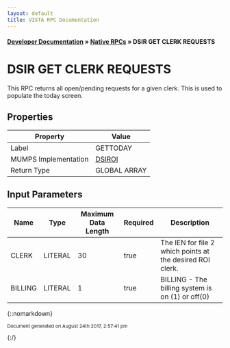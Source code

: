 ```yaml
---
layout: default
title: VISTA RPC Documentation
---
```


#### [Developer Documentation](../index) &#187; [Native RPCs](TableOfContents) &#187; DSIR GET CLERK REQUESTS<br/>
# DSIR GET CLERK REQUESTS

This RPC returns all open/pending requests for a given clerk.  This is used to populate the today screen.

## Properties

Property | Value
--- | ---
Label | GETTODAY
MUMPS Implementation | [DSIROI](http://code.osehra.org/dox/Routine_DSIROI_source.html)
Return Type | GLOBAL ARRAY


## Input Parameters

Name | Type | Maximum Data Length | Required | Description
--- | --- | --- | --- | ---
CLERK | LITERAL | 30 | true | The IEN for file 2 which points at the desired ROI clerk.
BILLING | LITERAL | 1 | true | BILLING - The billing system is on (1) or off(0)



{::nomarkdown} <br/><p style="font-size: 11px">Document generated on August 24th 2017, 2:57:41 pm</p>{:/}